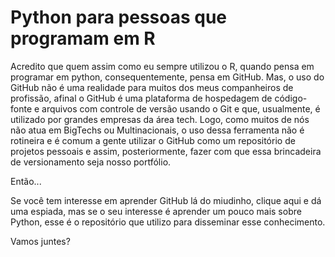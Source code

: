 # Python para pessoas que programam em R

Acredito que quem assim como eu sempre utilizou o R, quando pensa em programar em python, consequentemente, pensa em GitHub. Mas, o uso do GitHub não é uma realidade para muitos dos meus companheiros de profissão, afinal o GitHub é uma plataforma de hospedagem de código-fonte e arquivos com controle de versão usando o Git e que, usualmente, é utilizado por grandes empresas da área tech. Logo, como muitos de nós não atua em BigTechs ou Multinacionais, o uso dessa ferramenta não é rotineira e é comum a gente utilizar o GitHub como um repositório de projetos pessoais e assim, posteriormente, fazer com que essa brincadeira de versionamento seja nosso portfólio. 

Então...

Se você tem interesse em aprender GitHub lá do miudinho, clique aqui e dá uma espiada, mas se o seu interesse é aprender um pouco mais sobre Python, esse é o repositório que utilizo para disseminar esse conhecimento.

Vamos juntes?





